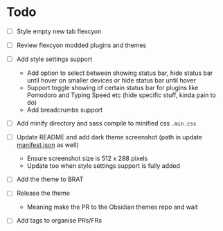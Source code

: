# Todo
- [ ] Style empty new tab flexcyon
- [ ] Review flexcyon modded plugins and themes

- [ ] Add style settings support
  - Add option to select between showing status bar, hide status bar until hover on smaller devices or hide status bar until hover
  - Support toggle showing of certain status bar for plugins like Pomodoro and Typing Speed etc (hide specific stuff, kinda pain to do)
  - Add breadcrumbs support

- [ ] Add minify directory and sass compile to minified css `.min.css`

- [ ] Update README and add dark theme screenshot (path in update [manifest.json](./manifest.json) as well)
   - Ensure screenshot size is 512 x 288 pixels
   - Update too when style settings support is fully added

- [ ] Add the theme to BRAT
- [ ] Release the theme
  - Meaning make the PR to the Obsidian themes repo and wait
- [ ] Add tags to organise PRs/FRs
